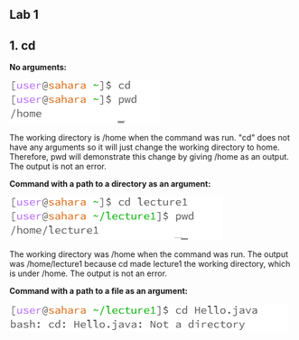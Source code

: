 ## Lab 1

## 1. cd
   
  **No arguments:**

  ![Image](cd_no_argument.png)

  The working directory is /home when the command was run. "cd" does not have any arguments so it will just change the working directory to home. Therefore, pwd will demonstrate this change by giving /home as an output.  The output is not an error. 


**Command with a path to a directory as an argument:**

  ![Image](cd_directory_argument.png)

  The working directory was /home when the command was run. The output was /home/lecture1 because cd made lecture1 the working directory, which is under /home. The output is not an error. 

  **Command with a path to a file as an argument:**
  
  ![Image](cd_file_directory.png)
  
